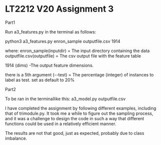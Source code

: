 # LT2212 V20 Assignment 3

Part1

Run a3_features.py in the terminal as follows:

python3 a3_features.py enron_sample outputfile.csv 1914

where: 
enron_sample(inputdir) = The input directory containing the data
outputfile.csv(outputfile) = The csv output file with the feature table

1914 (dims) -The output feature dimensions.

there is a 5th argument (--test) = The percentage (integer) of instances to label as test.
set as default to 20%


Part2

To be ran in the terminallike this:
a3_model.py outputfile.csv

I have completed the assignment by following different examples, including that of trimodule.py. It took me a while to figure out the sampling process, and it was a challenge to design the code in such a way that different functions could be used in a relatively efficient manner.

The results are not that good, just as expected, probably due to class imbalance.
